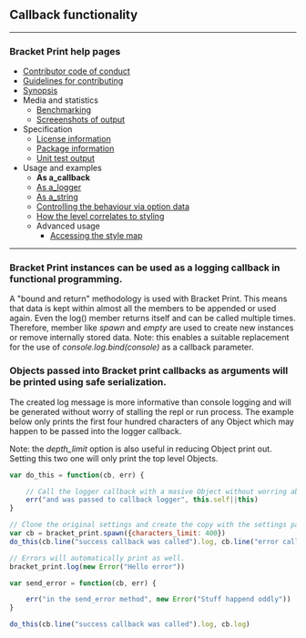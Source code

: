 ## Callback functionality

---
### Bracket Print help pages
* [Contributor code of conduct](https://github.com/restarian/bracket_print/blob/master/docs/contributor_code_of_conduct.md)
* [Guidelines for contributing](https://github.com/restarian/bracket_print/blob/master/docs/guidelines_for_contributing.md)
* [Synopsis](https://github.com/restarian/bracket_print/blob/master/docs/synopsis.md)
* Media and statistics
  * [Benchmarking](https://github.com/restarian/bracket_print/blob/master/docs/media_and_statistics/benchmarking.md)
  * [Screeenshots of output](https://github.com/restarian/bracket_print/blob/master/docs/media_and_statistics/screeenshots_of_output.md)
* Specification
  * [License information](https://github.com/restarian/bracket_print/blob/master/docs/specification/license_information.md)
  * [Package information](https://github.com/restarian/bracket_print/blob/master/docs/specification/package_information.md)
  * [Unit test output](https://github.com/restarian/bracket_print/blob/master/docs/specification/unit_test_output.md)
* Usage and examples
  * **As a_callback**
  * [As a_logger](https://github.com/restarian/bracket_print/blob/master/docs/usage_and_examples/as_a_logger.md)
  * [As a_string](https://github.com/restarian/bracket_print/blob/master/docs/usage_and_examples/as_a_string.md)
  * [Controlling the behaviour via option data](https://github.com/restarian/bracket_print/blob/master/docs/usage_and_examples/controlling_the_behaviour_via_option_data.md)
  * [How the level correlates to styling](https://github.com/restarian/bracket_print/blob/master/docs/usage_and_examples/how_the_level_correlates_to_styling.md)
  * Advanced usage
    * [Accessing the style map](https://github.com/restarian/bracket_print/blob/master/docs/usage_and_examples/advanced_usage/accessing_the_style_map.md)

---

### Bracket Print instances can be used as a logging callback in functional programming.
A "bound and return" methodology is used with Bracket Print. This means that data is kept within almost all the members to be appended or used again. Even the log() member returns itself and can be called multiple times. Therefore, member like *spawn* and *empty* are used to create new instances or remove internally stored data. Note: this enables a suitable replacement for the use of *console.log.bind(console)* as a callback parameter.

### Objects passed into Bracket print callbacks as arguments will be printed using safe serialization.
The created log message is more informative than console logging and will be generated without worry of stalling the repl or run process. The example below only prints the first four hundred characters of any Object which may happen to be passed into the logger callback.

Note: the *depth_limit* option is also useful in reducing Object print out. Setting this two one will only print the top level Objects.

```javascript
var do_this = function(cb, err) {

	// Call the logger callback with a masive Object without worring about loop stall or max call stack conditions.
	err("and was passed to callback logger", this.self||this)
}

// Clone the original settings and create the copy with the settings passed in.
var cb = bracket_print.spawn({characters_limit: 400})
do_this(cb.line("success callback was called").log, cb.line("error callback was called").log)

// Errors will automatically print as well.
bracket_print.log(new Error("Hello error"))

var send_error = function(cb, err) {

	err("in the send_error method", new Error("Stuff happend oddly"))
}

do_this(cb.line("success callback was called").log, cb.log)
```
